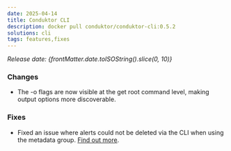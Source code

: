 ```yaml
---
date: 2025-04-14
title: Conduktor CLI
description: docker pull conduktor/conduktor-cli:0.5.2
solutions: cli
tags: features,fixes
---
```


*Release date: {frontMatter.date.toISOString().slice(0, 10)}*

### Changes
- The -o flags are now visible at the get root command level, making output options more discoverable.

### Fixes
- Fixed an issue where alerts could not be deleted via the CLI when using the metadata group.
[Find out more](https://github.com/conduktor/ctl/releases/tag/v0.5.1).